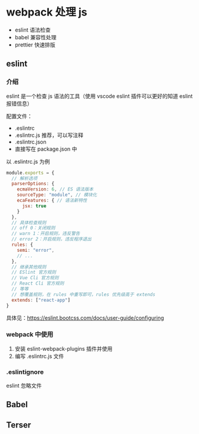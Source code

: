 # webpack 处理 js
- eslint 语法检查
- babel 兼容性处理
- prettier 快速排版

## eslint 
### 介绍
eslint 是一个检查 js 语法的工具（使用 vscode eslint 插件可以更好的知道 eslint 报错信息）

配置文件：
- .eslintrc
- .eslintrc.js 推荐，可以写注释
- .eslintrc.json
- 直接写在 package.json 中

以 .eslintrc.js 为例
```js
module.exports = {
  // 解析选项
  parserOptions: {
    ecmaVersion: 6, // ES 语法版本
    sourceType: "module", // 模块化
    ecaFeatures: { // 语法新特性
      jsx: true 
    }
  },
  // 具体检查规则
  // off 0：关闭规则
  // warn 1：开启规则，违反警告
  // error 2：开启规则，违反程序退出
  rules: {
    semi: "error",
    // ...
  },
  // 继承其他规则
  // ESlint 官方规则
  // Vue Cli 官方规则
  // React Cli 官方规则
  // 等等
  // 想覆盖规则，在 rules 中重写即可，rules 优先级高于 extends
  extends: ["react-app"]
}
```
具体见：https://eslint.bootcss.com/docs/user-guide/configuring

### webpack 中使用
1. 安装 eslint-webpack-plugins 插件并使用
2. 编写 .eslintrc.js 文件

### .eslintignore
eslint 忽略文件

## Babel

## Terser